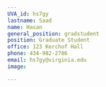 ```yaml
---
UVA_id: hs7gy
lastname: Saad
name: Hasan
general_position: gradstudent
position: Graduate Student
office: 123 Kerchof Hall
phone: 434-982-2786
email: hs7gy@virginia.edu
image: 

---
```

